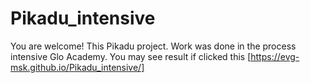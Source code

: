 # Pikadu_intensive
You are welcome! This Pikadu project. Work was done in the process intensive Glo Academy.
You may see result if clicked this [https://evg-msk.github.io/Pikadu_intensive/]
